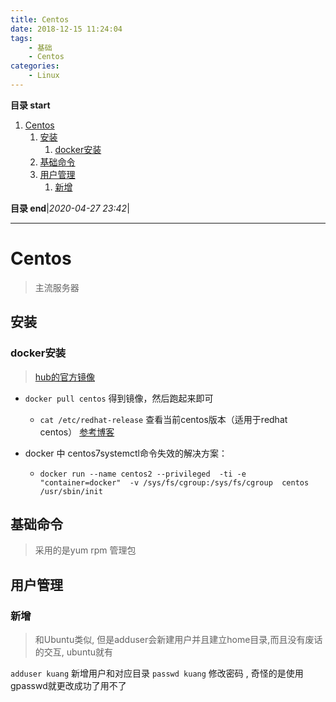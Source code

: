 ```yaml
---
title: Centos
date: 2018-12-15 11:24:04
tags: 
    - 基础
    - Centos
categories: 
    - Linux
---
```


**目录 start**

1. [Centos](#centos)
    1. [安装](#安装)
        1. [docker安装](#docker安装)
    1. [基础命令](#基础命令)
    1. [用户管理](#用户管理)
        1. [新增](#新增)

**目录 end**|_2020-04-27 23:42_|
****************************************
# Centos
> 主流服务器

## 安装
### docker安装
> [hub的官方镜像](hub.docker.com/_/centos/)

- `docker pull centos` 得到镜像，然后跑起来即可
    - `cat /etc/redhat-release` 查看当前centos版本（适用于redhat centos） [参考博客](www.cnblogs.com/hitwtx/archive/2012/02/13/2349742.html)

- docker 中 centos7systemctl命令失效的解决方案：
	- `docker run --name centos2 --privileged  -ti -e "container=docker"  -v /sys/fs/cgroup:/sys/fs/cgroup  centos  /usr/sbin/init`

## 基础命令
> 采用的是yum rpm 管理包

## 用户管理

### 新增
> 和Ubuntu类似, 但是adduser会新建用户并且建立home目录,而且没有废话的交互, ubuntu就有

`adduser kuang` 新增用户和对应目录
`passwd kuang` 修改密码 , 奇怪的是使用gpasswd就更改成功了用不了

